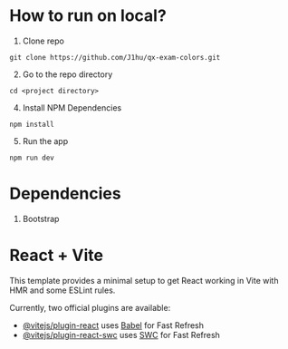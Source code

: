 # How to run on local?
1. Clone repo
```
git clone https://github.com/J1hu/qx-exam-colors.git
```

2. Go to the repo directory
```
cd <project directory>
```

4. Install NPM Dependencies
```
npm install
```

5. Run the app
```
npm run dev
```

# Dependencies
1. Bootstrap


# React + Vite

This template provides a minimal setup to get React working in Vite with HMR and some ESLint rules.

Currently, two official plugins are available:

- [@vitejs/plugin-react](https://github.com/vitejs/vite-plugin-react/blob/main/packages/plugin-react/README.md) uses [Babel](https://babeljs.io/) for Fast Refresh
- [@vitejs/plugin-react-swc](https://github.com/vitejs/vite-plugin-react-swc) uses [SWC](https://swc.rs/) for Fast Refresh
